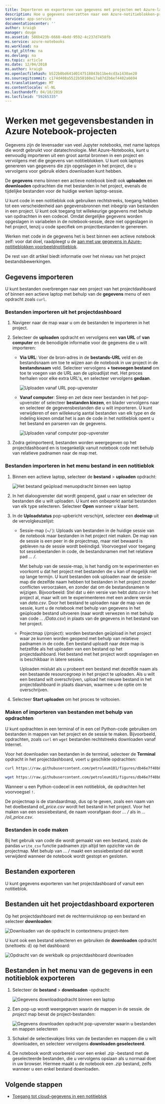 ```yaml
---
title: Importeren en exporteren van gegevens met projecten met Azure-laptops
description: Hoe u gegevens overzetten naar een Azure-notitieblokken-project uit externe bronnen, en hoe u voor het exporteren van gegevens uit een project.
services: app-service
documentationcenter: ''
author: kraigb
manager: douge
ms.assetid: 586b423b-6668-4bdd-9592-4c237d7458fb
ms.service: azure-notebooks
ms.workload: na
ms.tgt_pltfrm: na
ms.devlang: na
ms.topic: article
ms.date: 12/04/2018
ms.author: kraigb
ms.openlocfilehash: b522b0bd641d0147518843b11be4cd3a1430ae20
ms.sourcegitcommit: c174d408a5522b58160e17a87d2b6ef4482a6694
ms.translationtype: MT
ms.contentlocale: nl-NL
ms.lasthandoff: 04/18/2019
ms.locfileid: "59265335"
---
```

# <a name="work-with-data-files-in-azure-notebook-projects"></a>Werken met gegevensbestanden in Azure Notebook-projecten

Gegevens zijn de levensader van veel Jupyter notebooks, met name laptops die wordt gebruikt voor datatechnologie. Met Azure-Notebooks, kunt u eenvoudig importeren uit een groot aantal bronnen in een project en vervolgens met die gegevens van notitieblokken. U kunt ook laptops genereren van gegevens die zijn opgeslagen in het project, die u vervolgens voor gebruik elders downloaden kunt hebben.

De **gegevens** menu binnen een actieve notebook biedt ook **uploaden** en **downloaden** opdrachten die met bestanden in het project, evenals de tijdelijke bestanden voor de huidige werken laptop-sessie.

U kunt code in een notitieblok ook gebruiken rechtstreeks, toegang hebben tot een verscheidenheid aan gegevensbronnen met inbegrip van bestanden in een project. U kunt ook toegang tot willekeurige gegevens met behulp van opdrachten in een codecel. Omdat dergelijke gegevens worden opgeslagen in variabelen in de notebook-sessie, deze niet opgeslagen in het project, tenzij u code specifiek om projectbestanden te genereren.

Werken met code in de gegevens het is best binnen een actieve notebook zelf: voor dat doel, raadpleegt u de [aan met uw gegevens in Azure-notitieblokken voorbeeldnotitieblok](https://notebooks.azure.com/Microsoft/projects/samples/html/Getting%20to%20your%20Data%20in%20Azure%20Notebooks.ipynb).

De rest van dit artikel biedt informatie over het niveau van het project bestandsbewerkingen.

## <a name="import-data"></a>Gegevens importeren

U kunt bestanden overbrengen naar een project van het projectdashboard of binnen een actieve laptop met behulp van de **gegevens** menu of een opdracht zoals `curl`.

### <a name="import-files-from-the-project-dashboard"></a>Bestanden importeren uit het projectdashboard

1. Navigeer naar de map waar u om de bestanden te importeren in het project.

1. Selecteer de **uploaden** opdracht en vervolgens een **van URL** of **van computer** en de benodigde informatie voor de gegevens die u wilt importeren:

   - **Via URL**: Voer de bron-adres in de **bestands-URL** veld en de bestandsnaam om toe te wijzen aan de notebook in uw project in de **bestandsnaam** veld. Selecteer vervolgens **+ toevoegen bestand** om toe te voegen van de URL aan de uploadlijst met. Het proces herhalen voor elke extra URL's, en selecteer vervolgens **gedaan**.

     ![Uploaden vanaf URL pop-upvenster](media/quickstarts/upload-from-url-popup.png)

   - **Vanaf computer**: Sleep en zet deze neer bestanden in het pop-upvenster of selecteer **bestanden kiezen**, en blader vervolgens naar en selecteer de gegevensbestanden die u wilt importeren. U kunt verwijderen of een willekeurig aantal bestanden van elk type en de indeling kiezen omdat het is aan de code in het notitieblok opent u het bestand en parseren van de gegevens.

     ![Uploaden vanaf computer pop-upvenster](media/quickstarts/upload-from-computer-popup.png)

1. Zodra geïmporteerd, bestanden worden weergegeven op het projectdashboard en is toegankelijk vanuit notebook code met behulp van relatieve padnamen naar de map met.

### <a name="import-files-from-the-file-menu-in-a-notebook"></a>Bestanden importeren in het menu bestand in een notitieblok

1. Binnen een actieve laptop, selecteer de **bestand** > **uploaden** opdracht:

    ![Het bestand geüpload menuopdracht binnen een laptop](media/file-menu-upload.png)

1. In het dialoogvenster dat wordt geopend, gaat u naar en selecteer de bestanden die u wilt uploaden. U kunt een onbeperkt aantal bestanden van elk type selecteren. Selecteer **Open** wanneer u klaar bent.

1. In de **Uploadstatus** pop-upbericht verschijnt, selecteer een **doelmap** uit de vervolgkeuzelijst:

    - Sessie-map (*~/* ): Uploads van bestanden in de huidige sessie van de notebook maar bestanden in het project niet maken. De map van de sessie is een peer in de projectmap, maar niet bewaard is gebleven na de sessie wordt beëindigd. Voorvoegsel voor toegang tot sessiebestanden in code, de bestandsnamen met het relatieve pad *... /*.

        Met behulp van de sessie-map, is het handig om te experimenten en voorkomt u dat het project met bestanden die u kan of mogelijk niet op lange termijn. U kunt bestanden ook uploaden naar de sessie-map die dezelfde naam hebben tot bestanden in het project zonder conflicten veroorzaken, en zonder dat om de bestandsnamen te wijzigen. Bijvoorbeeld: Stel dat u één versie van hebt *data.csv* in het project al, maar wilt om te experimenteren met een andere versie van *data.csv*. Door het bestand te uploaden naar de map van de sessie, kunt u de notebook met behulp van gegevens in het geüploade bestand uitvoeren (naar wordt verwezen in met behulp van code *... /Data.csv*) in plaats van de gegevens in het bestand van het project.

    - Projectmap (*/project*): worden bestanden geüpload in het project waar ze kunnen worden geopend met behulp van relatieve padnamen in de code. Een bestand uploadt naar deze map is hetzelfde als het uploaden van een bestand op het projectdashboard. Het bestand met het project wordt opgeslagen en is beschikbaar in latere sessies.

        Uploaden mislukt als u probeert een bestand met dezelfde naam als een bestaande resourcegroep in het project te uploaden. Als u wilt een bestand wilt overschrijven, upload het nieuwe bestand in het projectdashboard in plaats daarvan, waarmee u de optie om te overschrijven.

1. Selecteer **Start uploaden** om het proces te voltooien.

### <a name="create-or-import-files-using-commands"></a>Maken of importeren van bestanden met behulp van opdrachten

U kunt opdrachten in een terminal of in een cel Python-code gebruiken om bestanden in mappen van het project en de sessie te maken. Bijvoorbeeld, opdrachten, zoals `curl` en `wget` bestanden rechtstreeks downloaden vanaf Internet.

Voor het downloaden van bestanden in de terminal, selecteer de **Terminal** opdracht in het projectdashboard, voert u geschikte opdrachten:

```bash
curl https://raw.githubusercontent.com/petroleum101/figures/db46e7f48b8aab67a0dfe31696f6071fb7a84f1e/oil_price/oil_price.csv -o oil_price.csv

wget https://raw.githubusercontent.com/petroleum101/figures/db46e7f48b8aab67a0dfe31696f6071fb7a84f1e/oil_price/oil_price.csv -o oil_price.csv
```

Wanneer u een Python-codecel in een notitieblok, de opdrachten het voorvoegsel `!`.

De projectmap is de standaardmap, dus op te geven, zoals een naam van het doelbestand *oil_price.csv* wordt het bestand in het project. Voor het maken van een sessiebestand, de naam voorafgaan door *... /* als in *... /oil_price.csv*.

### <a name="create-files-in-code"></a>Bestanden in code maken

Bij het gebruik van code die wordt gemaakt van een bestand, zoals de pandas `write_csv` functie padnamen zijn altijd ten opzichte van de projectmap. Met behulp van *... /* maakt een sessiebestand dat wordt verwijderd wanneer de notebook wordt gestopt en gesloten.

## <a name="export-files"></a>Bestanden exporteren

U kunt gegevens exporteren van het projectdashboard of vanuit een notitieblok.

## <a name="export-files-from-the-project-dashboard"></a>Bestanden uit het projectdashboard exporteren

Op het projectdashboard met de rechtermuisknop op een bestand en selecteer **downloaden**:

![Downloaden van de opdracht in contextmenu project-item](media/download-command.png)

U kunt ook een bestand selecteren en gebruiken de **downloaden** opdracht (sneltoets: d) op het dashboard:

![Opdracht van de werkbalk op projectdashboard downloaden](media/download-command-toolbar.png)

## <a name="export-files-from-the-data-menu-in-a-notebook"></a>Bestanden in het menu van de gegevens in een notitieblok exporteren

1. Selecteer de **bestand** > **downloaden** -opdracht:

    ![Gegevens downloadopdracht binnen een laptop](media/file-menu-download.png)

1. Een pop-up wordt weergegeven waarin de mappen in de sessie. de *project* map bevat de project-bestanden:

    ![Gegevens downloaden opdracht pop-upvenster waarin u bestanden en mappen selecteren](media/file-menu-download-popup.png)

1. Schakel de selectievakjes links van de bestanden en mappen die u wilt downloaden, en selecteer vervolgens **downloaden geselecteerd**.

1. De notebook wordt voorbereid voor een enkel *.zip* -bestand met de geselecteerde bestanden, die u vervolgens opslaan als u normaal doet in uw browser. Hiermee maakt u de notebook een *.zip* bestand, zelfs wanneer u een enkel bestand downloaden.

## <a name="next-steps"></a>Volgende stappen

- [Toegang tot cloud-gegevens in een notitieblok](access-data-resources-jupyter-notebooks.md)
